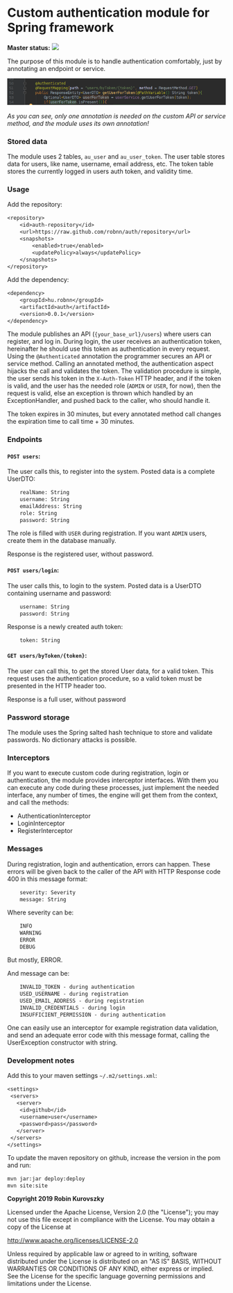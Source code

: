 
# Custom authentication module for Spring framework
**Master status:** [<img src="https://travis-ci.org/robnn/auth.svg?branch=master">](https://travis-ci.org/robnn/auth)

The purpose of this module is to handle authentication comfortably, just by annotating an endpoint or service.

![annotation](annotation.png)

*As you can see, only one annotation is needed on the custom API or service method, and the module uses its own annotation!*

### Stored data

The module uses 2 tables, `au_user` and `au_user_token`. The user table stores data for users, like name, username, email address, etc. 
The token table stores the currently logged in users auth token, and validity time.

### Usage

Add the repository:

    <repository>
        <id>auth-repository</id>
        <url>https://raw.github.com/robnn/auth/repository</url>
        <snapshots>
            <enabled>true</enabled>
            <updatePolicy>always</updatePolicy>
        </snapshots>
    </repository>

Add the dependency:

    <dependency>
        <groupId>hu.robnn</groupId>
        <artifactId>auth</artifactId>
        <version>0.0.1</version>
    </dependency>

The module publishes an API (`{your_base_url}/users`) where users can register, and log in. During login, the user receives
 an authentication token, hereinafter he should use this token as authentication in every request. Using the `@Authenticated`
 annotation the programmer secures an API or service method. Calling an annotated
method, the authentication aspect hijacks the call and validates the token. The validation procedure is simple, the user sends his token in the 
`X-Auth-Token` HTTP header, and if the token is valid, and the
user has the needed role (`ADMIN` or `USER`, for now), then the request is valid, else an exception is thrown which handled by
an ExceptionHandler, and pushed back to the caller, who should handle it.

The token expires in 30 minutes, but every annotated method call changes the expiration time to call time + 30 minutes.

### Endpoints

#### `POST users`:

The user calls this, to register into the system. Posted data is a complete UserDTO:
```
    realName: String
    username: String
    emailAddress: String
    role: String
    password: String
```

The role is filled with `USER` during registration. If you want `ADMIN` users, create them in the database manually.

Response is the registered user, without password.

#### `POST users/login`:

The user calls this, to login to the system. Posted data is a UserDTO containing username and password:
```
    username: String
    password: String
```

Response is a newly created auth token:
```
    token: String
```

#### `GET users/byToken/{token}`:

The user can call this, to get the stored User data, for a valid token. This request uses the authentication procedure,
so a valid token must be presented in the HTTP header too.

Response is a full user, without password

### Password storage

The module uses the Spring salted hash technique to store and validate passwords. No dictionary attacks is possible.

### Interceptors

If you want to execute custom code during registration, login or authentication, the module provides interceptor interfaces.
With them you can execute any code during these processes, just implement the needed interface, any number of times, the
engine will get them from the context, and call the methods:

* AuthenticationInterceptor
* LoginInterceptor
* RegisterInterceptor

### Messages

During registration, login and authentication, errors can happen. These errors will be given back to the caller of the API with
HTTP Response code 400 in this message format:
```
    severity: Severity
    message: String
```
Where severity can be:
```
    INFO
    WARNING
    ERROR
    DEBUG
```
But mostly, ERROR.

And message can be:
```
    INVALID_TOKEN - during authentication
    USED_USERNAME - during registration
    USED_EMAIL_ADDRESS - during registration
    INVALID_CREDENTIALS - during login
    INSUFFICIENT_PERMISSION - during authentication
```
One can easily use an interceptor for example registration data validation, 
and send an adequate error code with this message format, calling the UserException constructor with string.

### Development notes

Add this to your maven settings `~/.m2/settings.xml`:

    <settings>
     <servers>
       <server>
        <id>github</id>
        <username>user</username>
        <password>pass</password>
       </server>
     </servers>
    </settings>

To update the maven repository on github, increase the version in the pom and run:

    mvn jar:jar deploy:deploy 
    mvn site:site

**Copyright 2019 Robin Kurovszky**

Licensed under the Apache License, Version 2.0 (the "License");
you may not use this file except in compliance with the License.
You may obtain a copy of the License at

http://www.apache.org/licenses/LICENSE-2.0

Unless required by applicable law or agreed to in writing, software
distributed under the License is distributed on an "AS IS" BASIS,
WITHOUT WARRANTIES OR CONDITIONS OF ANY KIND, either express or implied.
See the License for the specific language governing permissions and
limitations under the License.
